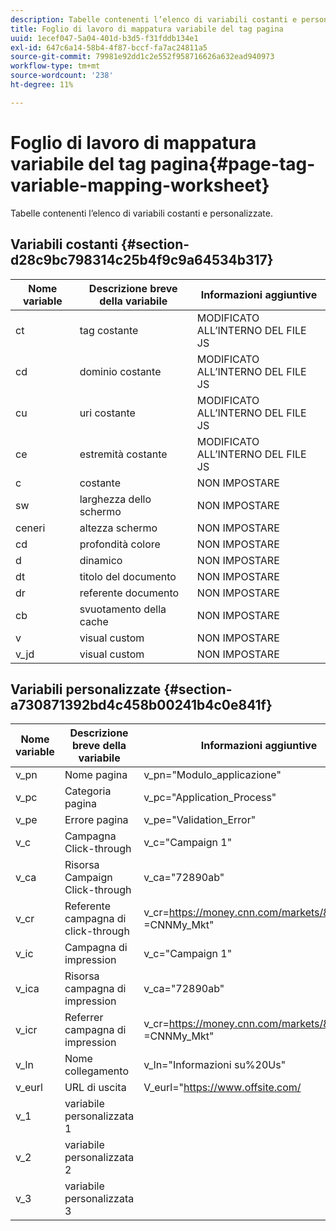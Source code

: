 ```yaml
---
description: Tabelle contenenti l’elenco di variabili costanti e personalizzate.
title: Foglio di lavoro di mappatura variabile del tag pagina
uuid: 1ecef047-5a04-401d-b3d5-f31fddb134e1
exl-id: 647c6a14-58b4-4f87-bccf-fa7ac24811a5
source-git-commit: 79981e92dd1c2e552f958716626a632ead940973
workflow-type: tm+mt
source-wordcount: '238'
ht-degree: 11%

---
```


# Foglio di lavoro di mappatura variabile del tag pagina{#page-tag-variable-mapping-worksheet}

Tabelle contenenti l’elenco di variabili costanti e personalizzate.

## Variabili costanti {#section-d28c9bc798314c25b4f9c9a64534b317}

| Nome variable | Descrizione breve della variabile | Informazioni aggiuntive |
|---|---|---|
| ct | tag costante | MODIFICATO ALL’INTERNO DEL FILE JS |
| cd | dominio costante | MODIFICATO ALL’INTERNO DEL FILE JS |
| cu | uri costante | MODIFICATO ALL’INTERNO DEL FILE JS |
| ce | estremità costante | MODIFICATO ALL’INTERNO DEL FILE JS |
| c | costante | NON IMPOSTARE |
| sw | larghezza dello schermo | NON IMPOSTARE |
| ceneri | altezza schermo | NON IMPOSTARE |
| cd | profondità colore | NON IMPOSTARE |
| d | dinamico | NON IMPOSTARE |
| dt | titolo del documento | NON IMPOSTARE |
| dr | referente documento | NON IMPOSTARE |
| cb | svuotamento della cache | NON IMPOSTARE |
| v | visual custom | NON IMPOSTARE |
| v_jd | visual custom | NON IMPOSTARE |

## Variabili personalizzate {#section-a730871392bd4c458b00241b4c0e841f}

| Nome variable | Descrizione breve della variabile | Informazioni aggiuntive |
|---|---|---|
| v_pn | Nome pagina | v_pn=&quot;Modulo_applicazione&quot; |
| v_pc | Categoria pagina | v_pc=&quot;Application_Process&quot; |
| v_pe | Errore pagina | v_pe=&quot;Validation_Error&quot; |
| v_c | Campagna Click-through | v_c=&quot;Campaign 1&quot; |
| v_ca | Risorsa Campaign Click-through | v_ca=&quot;72890ab&quot; |
| v_cr | Referente campagna di click-through | v_cr=https://money.cnn.com/markets/&amp;v_cp =CNNMy_Mkt&quot; |
| v_ic | Campagna di impression | v_c=&quot;Campaign 1&quot; |
| v_ica | Risorsa campagna di impression | v_ca=&quot;72890ab&quot; |
| v_icr | Referrer campagna di impression | v_cr=https://money.cnn.com/markets/&amp;v_cp =CNNMy_Mkt&quot; |
| v_ln | Nome collegamento | v_ln=&quot;Informazioni su%20Us&quot; |
| v_eurl | URL di uscita | V_eurl=&quot;https://www.offsite.com/ |
| v_1 | variabile personalizzata 1 |  |
| v_2 | variabile personalizzata 2 |  |
| v_3 | variabile personalizzata 3 |  |
